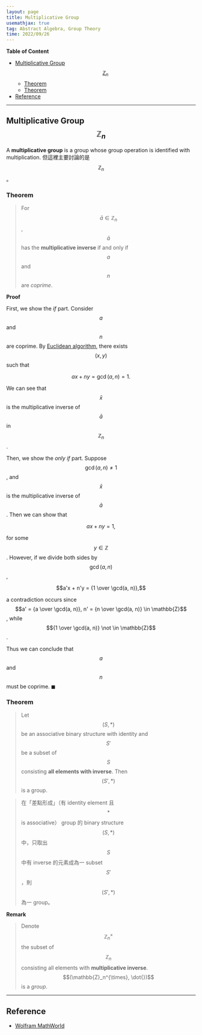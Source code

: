 ```yaml
---
layout: page
title: Multiplicative Group
usemathjax: true
tag: Abstract Algebra, Group Theory
time: 2022/09/26
---
```


**Table of Content**
- [Multiplicative Group $$\mathbb{Z}_n$$](#multiplicative-group-mathbbz_n)
  - [Theorem](#theorem)
  - [Theorem](#theorem-1)
- [Reference](#reference)

---

## Multiplicative Group $$\mathbb{Z}_n$$

A **multiplicative group** is a group whose group operation is identified with multiplication. 但這裡主要討論的是 $$\mathbb{Z}_n$$。

### Theorem
> For $$\bar a \in \mathbb{Z}_n$$, $$\bar a$$ has the **multiplicative inverse** if and only if $$a$$ and $$n$$ are *coprime*.

**Proof**

First, we show the *if* part. Consider $$a$$ and $$n$$ are coprime. By [Euclidean algorithm](../../Concrete-Math/extgcd), there exists $$(x, y)$$ such that 

$$ax + ny = \gcd(a, n) = 1.$$

We can see that $$\bar x$$ is the multiplicative inverse of $$\bar a$$ in $$\mathbb{Z}_n$$. 

Then, we show the *only if* part. Suppose $$\gcd(a, n) \not = 1$$, and $$\bar x$$ is the multiplicative inverse of $$\bar a$$. Then we can show that

$$ax + ny = 1,$$

for some $$y \in \mathbb{Z}$$. However, if we divide both sides by $$\gcd(a, n)$$, 

$$a'x + n'y = {1 \over \gcd(a, n)},$$

a contradiction occurs since $$a' = {a \over \gcd(a, n)}, n' = {n \over \gcd(a, n)} \in \mathbb{Z}$$, while $${1 \over \gcd(a, n)} \not \in \mathbb{Z}$$.

Thus we can conclude that $$a$$ and $$n$$ must be coprime. ◼

### Theorem
> Let $$(S, *)$$ be an associative binary structure with identity and $$S'$$ be a subset of $$S$$ consisting **all elements with inverse**. Then $$(S', *)$$ is a group.

> 在「差點形成」（有 identity element 且 $$*$$ is associative） group 的 binary structure $$(S, *)$$ 中，只取出 $$S$$ 中有 inverse 的元素成為一 subset $$S'$$，則 $$(S', *)$$ 為一 group。


**Remark**
> Denote $$\mathbb{Z}_n^{\times}$$ the subset of $$\mathbb{Z}_n$$ consisting all elements with **multiplicative inverse**. $$(\mathbb{Z}_n^{\times}, \dot{})$$ is a *group*.

---

## Reference
- [Wolfram MathWorld](https://mathworld.wolfram.com/MultiplicativeGroup.html)